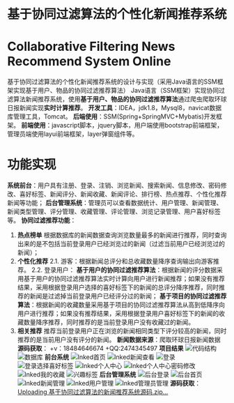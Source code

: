# 基于协同过滤算法的个性化新闻推荐系统
# Collaborative Filtering News Recommend System Online
 基于协同过滤算法的个性化新闻推荐系统的设计与实现（采用Java语言的SSM框架实现基于用户、物品的协同过滤推荐算法）
Java语言（SSM框架）实现协同过滤算法新闻推荐系统，使用**基于用户、物品的协同过滤推荐算法**通过爬虫爬取环球日报新闻实现**实时计算推荐**。
**开发工具**：IDEA，jdk1.8，Mysql8，navicat数据库管理工具，Tomcat。
**后端使用**：SSM(Spring+SpringMVC+Mybatis)开发框架。
**前端使用**：javascript脚本，jquery脚本，用户端使用bootstrap前端框架，管理员端使用layui前端框架，layer弹窗组件等。
# 功能实现
**系统前台**：用户具有注册、登录、注销、浏览新闻、搜索新闻、信息修改、密码修改、喜好标签、新闻评分、新闻收藏、新闻评论、排行榜、热点推荐、个性化推荐新闻等功能；
**后台管理系统**：管理员可以查看数据统计、用户管理、新闻管理、新闻类型管理、评分管理、收藏管理、评论管理、浏览记录管理、用户喜好标签等。
**协同过滤推荐功能**：
 1. **热点榜单**
	 根据数据库的新闻数据查询浏览数量最多的新闻进行推荐，同时查询出来的是不包括当前登录用户已经浏览过的新闻（过滤当前用户已经浏览过的新闻）；
 2. **个性化推荐**
    2.1. 游客：根据新闻总评分和总收藏数量降序查询输出向游客推荐。
    2.2. 登录用户：
    **基于用户的协同过滤推荐算法**：根据新闻的评分数据采用基于用户的协同过滤推荐算法实时计算向用户进行新闻推荐；如果没有推荐结果，采用根据登录用户选择的喜好标签下的新闻的总评分降序推荐，同时推荐的新闻是过滤掉当前登录用户已经评分过的新闻；
   **基于项目的协同过滤推荐算法**：根据新闻的收藏数量采用基于项目的协同过滤推荐算法从高到低降序向用户进行推荐；如果没有推荐结果，采用根据登录用户喜好标签下的新闻的收藏数量降序推荐，同时推荐的是当前登录用户没有收藏过的新闻。
 3. **相关推荐**
     推荐当前登录用户正在浏览的新闻相同类型下评分较高的新闻，同时推荐的是当前用户没有评分的新闻。
**新闻数据来源**：爬取环球日报新闻数据
**源码获取**： +v：18484646674   +QQ:2474345497
**项目结果**
![代码结构](https://github.com/songwo-153/NewsRecommendOnline/assets/86769062/8feed5c9-352d-4bed-986c-f10f109bf761)
![数据库](https://github.com/songwo-153/NewsRecommendOnline/assets/86769062/e4dfeab7-f776-4e1e-a126-957baca47914)
**前台系统**
![Inked首页](https://github.com/songwo-153/NewsRecommendOnline/assets/86769062/8dfa903f-3a78-4a85-854c-f6d2ce6c6be5)
![Inked新闻查看](https://github.com/songwo-153/NewsRecommendOnline/assets/86769062/70bcd0e7-844c-49fd-89db-a2f448f56e64)
![登录](https://github.com/songwo-153/NewsRecommendOnline/assets/86769062/cfce9455-8ac7-40fa-b0c6-906ccc5e8c49)
![登录选择喜好标签](https://github.com/songwo-153/NewsRecommendOnline/assets/86769062/3ac79cf4-fcdb-47dc-90bd-4fb2bb17d2d0)
![Inked个人中心](https://github.com/songwo-153/NewsRecommendOnline/assets/86769062/eae37196-e3f7-4526-80db-56c951a7a449)
![Inked个人中心密码修改](https://github.com/songwo-153/NewsRecommendOnline/assets/86769062/c82926f8-b0ef-46f1-a405-1e5975d5772f)
![Inked我的收藏](https://github.com/songwo-153/NewsRecommendOnline/assets/86769062/350c5de8-920d-41ff-920c-381c155fd50a)
![兴趣标签](https://github.com/songwo-153/NewsRecommendOnline/assets/86769062/eda8c24e-5c5f-4e14-b6d3-adc854dff36b)
**后台管理系统**
![后台登录](https://github.com/songwo-153/NewsRecommendOnline/assets/86769062/d8e10202-902f-4f06-bc7b-ecc7b8cf033d)
![后台首页](https://github.com/songwo-153/NewsRecommendOnline/assets/86769062/cda419f1-17c6-411b-8a61-0c1ae9ab2246)
![Inked新闻管理](https://github.com/songwo-153/NewsRecommendOnline/assets/86769062/22526ea5-4cf9-4ef3-9cb9-2d49165462ea)
![Inked用户管理](https://github.com/songwo-153/NewsRecommendOnline/assets/86769062/06fa51b6-3db7-461d-8fbd-c5ff0ad2fd42)
![Inked管理员管理](https://github.com/songwo-153/NewsRecommendOnline/assets/86769062/ab09605d-5a8f-4978-a9d7-959bdf8147e8)
**源码获取**：[Uploading 基于协同过滤算法的新闻推荐系统源码.zip…]()


